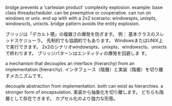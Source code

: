 bridge prevents a 'cartesian product' complexity explosion.
example:
base class threadscheduler.
can be preemptive or cooperative.
can run on windows or unix.
end up with with a 2x2 scenario: windowspts, unixpts, windowscts, unixcts.
bridge pattern avoids the entity explosion.

ブリッジは「デカルト積」の複雑さの爆発を防ぎます。
例：
基本クラスのスレッドスケジューラ。
先制的でも協調的でもあります。
WindowsまたはUNIX上で実行できます。
2x2のシナリオwindowspts、unixpts、windowscts、unixctsで終わります。
ブリッジパターンはエンティティの爆発を回避しま す。

a mechanism that decouples an interface (hierarchy) from an implementation (hierarchy).
インタフェース（階層）と実装（階層）を切り離すメカニズムです。

decouple abstraction from implementation.
both can exist as hierarchies.
a stronger form of encapsulation.
実装から抽象化を切り離します。
どちらも階層として存在できます。
カプセル化のより強力な形態。
